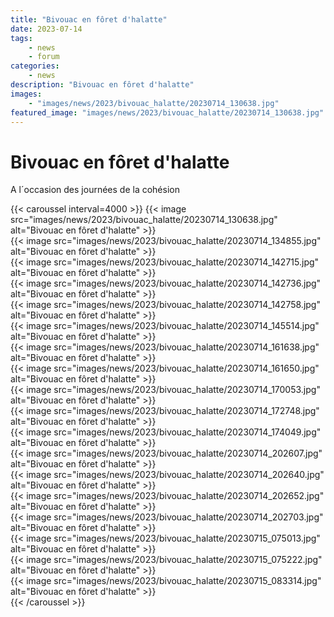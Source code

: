 ```yaml
---
title: "Bivouac en fôret d'halatte"
date: 2023-07-14
tags: 
    - news
    - forum
categories:
    - news
description: "Bivouac en fôret d'halatte"
images:
    - "images/news/2023/bivouac_halatte/20230714_130638.jpg"
featured_image: "images/news/2023/bivouac_halatte/20230714_130638.jpg"
---
```


# Bivouac en fôret d'halatte

A l´occasion des journées de la cohésion 


{{< caroussel interval=4000 >}}
    {{< image src="images/news/2023/bivouac_halatte/20230714_130638.jpg" alt="Bivouac en fôret d'halatte" >}}   
    {{< image src="images/news/2023/bivouac_halatte/20230714_134855.jpg" alt="Bivouac en fôret d'halatte" >}}   
    {{< image src="images/news/2023/bivouac_halatte/20230714_142715.jpg" alt="Bivouac en fôret d'halatte" >}}   
    {{< image src="images/news/2023/bivouac_halatte/20230714_142736.jpg" alt="Bivouac en fôret d'halatte" >}}   
    {{< image src="images/news/2023/bivouac_halatte/20230714_142758.jpg" alt="Bivouac en fôret d'halatte" >}}   
    {{< image src="images/news/2023/bivouac_halatte/20230714_145514.jpg" alt="Bivouac en fôret d'halatte" >}}   
    {{< image src="images/news/2023/bivouac_halatte/20230714_161638.jpg" alt="Bivouac en fôret d'halatte" >}}   
    {{< image src="images/news/2023/bivouac_halatte/20230714_161650.jpg" alt="Bivouac en fôret d'halatte" >}}   
    {{< image src="images/news/2023/bivouac_halatte/20230714_170053.jpg" alt="Bivouac en fôret d'halatte" >}}   
    {{< image src="images/news/2023/bivouac_halatte/20230714_172748.jpg" alt="Bivouac en fôret d'halatte" >}}   
    {{< image src="images/news/2023/bivouac_halatte/20230714_174049.jpg" alt="Bivouac en fôret d'halatte" >}}   
    {{< image src="images/news/2023/bivouac_halatte/20230714_202607.jpg" alt="Bivouac en fôret d'halatte" >}}   
    {{< image src="images/news/2023/bivouac_halatte/20230714_202640.jpg" alt="Bivouac en fôret d'halatte" >}}   
    {{< image src="images/news/2023/bivouac_halatte/20230714_202652.jpg" alt="Bivouac en fôret d'halatte" >}}   
    {{< image src="images/news/2023/bivouac_halatte/20230714_202703.jpg" alt="Bivouac en fôret d'halatte" >}}   
    {{< image src="images/news/2023/bivouac_halatte/20230715_075013.jpg" alt="Bivouac en fôret d'halatte" >}}   
    {{< image src="images/news/2023/bivouac_halatte/20230715_075222.jpg" alt="Bivouac en fôret d'halatte" >}}   
    {{< image src="images/news/2023/bivouac_halatte/20230715_083314.jpg" alt="Bivouac en fôret d'halatte" >}}  
{{< /caroussel >}}